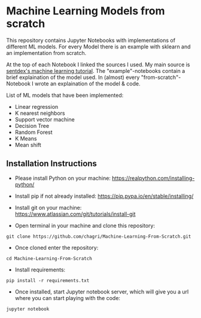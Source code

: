 # Machine Learning Models from scratch
This repository contains Jupyter Notebooks with implementations of different ML models. For every Model there is an example with sklearn and an implementation from scratch. 

At the top of each Notebook I linked the sources I used. My main source is [sentdex's machine learning tutorial](https://pythonprogramming.net/machine-learning-tutorial-python-introduction/). The "example"-notebooks contain a brief explaination of the model used. In (almost) every "from-scratch"-Notebook I wrote an explaination of the model & code.

List of ML models that have been implemented:
+ Linear regression
+ K nearest neighbors
+ Support vector machine
+ Decision Tree
+ Random Forest
+ K Means
+ Mean shift

## Installation Instructions

+ Please install Python on your machine: https://realpython.com/installing-python/
+ Install pip if not already installed: https://pip.pypa.io/en/stable/installing/
+ Install git on your machine: https://www.atlassian.com/git/tutorials/install-git

+ Open terminal in your machine and clone this repository: 

```git clone https://github.com/chagri/Machine-Learning-From-Scratch.git```

+ Once cloned enter the repository:

```cd Machine-Learning-From-Scratch```

+ Install requirements:

```pip install -r requirements.txt```

+ Once installed, start Jupyter notebook server, which will give you a url where you can start playing with the code:

```jupyter notebook```


